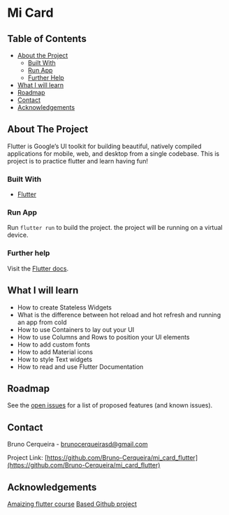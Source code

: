 # Mi Card

<!-- TABLE OF CONTENTS -->

## Table of Contents

- [About the Project](#about-the-project)
  - [Built With](#built-with)
  - [Run App](#run-app)
  - [Further Help](#further-help)
- [What I will learn](#what-i-will-learn)
- [Roadmap](#roadmap)
- [Contact](#contact)
- [Acknowledgements](#acknowledgements)

<!-- ABOUT THE PROJECT -->

## About The Project

Flutter is Google’s UI toolkit for building beautiful, natively compiled applications for mobile, web, and desktop from a single codebase. This is project is to practice flutter and learn having fun!

### Built With

- [Flutter](https://flutter.dev/)

### Run App

Run `flutter run` to build the project. the project will be running on a virtual device.

### Further help

Visit the [Flutter docs](https://flutter.dev/docs).

## What I will learn

- How to create Stateless Widgets
- What is the difference between hot reload and hot refresh and running an app from cold
- How to use Containers to lay out your UI
- How to use Columns and Rows to position your UI elements
- How to add custom fonts
- How to add Material icons
- How to style Text widgets
- How to read and use Flutter Documentation

<!-- ROADMAP -->

## Roadmap

See the [open issues](https://github.com/Bruno-Cerqueira/mi_card_flutter/issues) for a list of proposed features (and known issues).

<!-- CONTACT -->

## Contact

Bruno Cerqueira - brunocerqueirasd@gmail.com

Project Link: [https://github.com/Bruno-Cerqueira/mi_card_flutter](https://github.com/Bruno-Cerqueira/mi_card_flutter)

<!-- ACKNOWLEDGEMENTS -->

## Acknowledgements

[Amaizing flutter course](https://www.udemy.com/course/flutter-bootcamp-with-dart/)
[Based Github project](https://github.com/londonappbrewery/mi_card_flutter)
